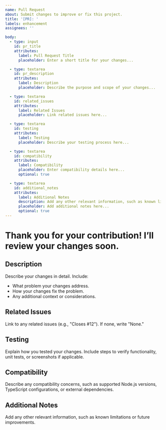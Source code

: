 ```yaml
---
name: Pull Request
about: Submit changes to improve or fix this project.
title: '[PR]: '
labels: enhancement
assignees: ''

body:
  - type: input
    id: pr_title
    attributes:
      label: Pull Request Title
      placeholder: Enter a short title for your changes...

  - type: textarea
    id: pr_description
    attributes:
      label: Description
      placeholder: Describe the purpose and scope of your changes...

  - type: textarea
    id: related_issues
    attributes:
      label: Related Issues
      placeholder: Link related issues here...

  - type: textarea
    id: testing
    attributes:
      label: Testing
      placeholder: Describe your testing process here...

  - type: textarea
    id: compatibility
    attributes:
      label: Compatibility
      placeholder: Enter compatibility details here...
      optional: true

  - type: textarea
    id: additional_notes
    attributes:
      label: Additional Notes
      description: Add any other relevant information, such as known limitations or future improvements.
      placeholder: Add additional notes here...
      optional: true
---
```


# Thank you for your contribution! I’ll review your changes soon.

## Description
Describe your changes in detail. Include:
- What problem your changes address.
- How your changes fix the problem.
- Any additional context or considerations.

## Related Issues
Link to any related issues (e.g., "Closes #12"). If none, write "None."

## Testing
Explain how you tested your changes. Include steps to verify functionality, unit tests, or screenshots if applicable.

## Compatibility
Describe any compatibility concerns, such as supported Node.js versions, TypeScript configurations, or external dependencies.

## Additional Notes
Add any other relevant information, such as known limitations or future improvements.

